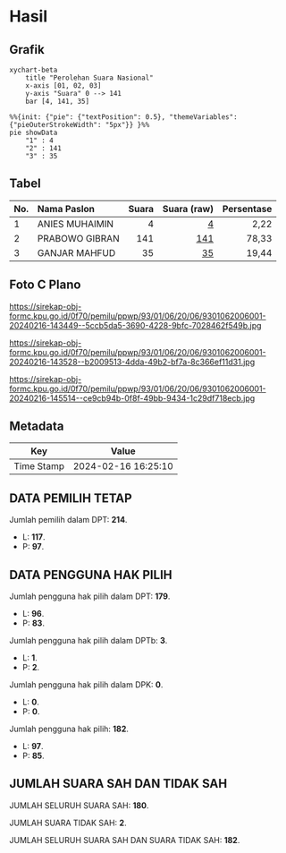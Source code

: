# Hasil

## Grafik

```mermaid
xychart-beta
    title "Perolehan Suara Nasional"
    x-axis [01, 02, 03]
    y-axis "Suara" 0 --> 141
    bar [4, 141, 35]
```

```mermaid
%%{init: {"pie": {"textPosition": 0.5}, "themeVariables": {"pieOuterStrokeWidth": "5px"}} }%%
pie showData
    "1" : 4
    "2" : 141
    "3" : 35
```

## Tabel

| No. | Nama Paslon    | Suara | Suara (raw) | Persentase |
|:--- |:-------------- | -----:| -----------:| ----------:|
| 1   | ANIES MUHAIMIN | 4     | [4][p-1]    | 2,22       |
| 2   | PRABOWO GIBRAN | 141   | [141][p-2]  | 78,33      |
| 3   | GANJAR MAHFUD  | 35    | [35][p-3]   | 19,44      |


[p-1]: https://github.com/gigit-pemilu/pemilu-2024/blob/main/pilpres/hitung-suara/sub/93-papua-selatan/sub/01-merauke/sub/06-tanah-miring/sub/2006-sarmayam-indah/sub/001-tps/sub/paslon-1.txt
[p-2]: https://github.com/gigit-pemilu/pemilu-2024/blob/main/pilpres/hitung-suara/sub/93-papua-selatan/sub/01-merauke/sub/06-tanah-miring/sub/2006-sarmayam-indah/sub/001-tps/sub/paslon-2.txt
[p-3]: https://github.com/gigit-pemilu/pemilu-2024/blob/main/pilpres/hitung-suara/sub/93-papua-selatan/sub/01-merauke/sub/06-tanah-miring/sub/2006-sarmayam-indah/sub/001-tps/sub/paslon-3.txt

## Foto C Plano

https://sirekap-obj-formc.kpu.go.id/0f70/pemilu/ppwp/93/01/06/20/06/9301062006001-20240216-143449--5ccb5da5-3690-4228-9bfc-7028462f549b.jpg

https://sirekap-obj-formc.kpu.go.id/0f70/pemilu/ppwp/93/01/06/20/06/9301062006001-20240216-143528--b2009513-4dda-49b2-bf7a-8c366ef11d31.jpg

https://sirekap-obj-formc.kpu.go.id/0f70/pemilu/ppwp/93/01/06/20/06/9301062006001-20240216-145514--ce9cb94b-0f8f-49bb-9434-1c29df718ecb.jpg


## Metadata

| Key        | Value               |
| ---------- | ------------------- |
| Time Stamp | 2024-02-16 16:25:10 |


## DATA PEMILIH TETAP

Jumlah pemilih dalam DPT: **214**.
 * L: **117**.
 * P: **97**.

## DATA PENGGUNA HAK PILIH

Jumlah pengguna hak pilih dalam DPT: **179**.
 * L: **96**.
 * P: **83**.

Jumlah pengguna hak pilih dalam DPTb: **3**.
 * L: **1**.
 * P: **2**.

Jumlah pengguna hak pilih dalam DPK: **0**.
 * L: **0**.
 * P: **0**.

Jumlah pengguna hak pilih: **182**.
 * L: **97**.
 * P: **85**.

## JUMLAH SUARA SAH DAN TIDAK SAH

JUMLAH SELURUH SUARA SAH: **180**.

JUMLAH SUARA TIDAK SAH: **2**.

JUMLAH SELURUH SUARA SAH DAN SUARA TIDAK SAH: **182**.



